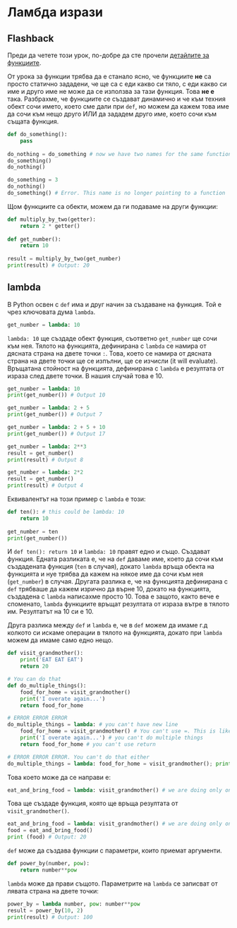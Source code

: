 # Ламбда изрази

## Flashback

Преди да четете този урок, по-добре да сте прочели [детайлите за функциите](https://github.com/bkolarov/elsys_python_course_9a_2016/blob/master/term2/functions/function_details.md). 

От урока за функции трябва да е станало ясно, че функциите **не** са просто статично зададени, че ще са с еди какво си тяло, с еди какво си име и друго име не може да се използва за тази функция. Това **не е** така. Разбрахме, че функциите се създават динамично и че към техния обект сочи името, което сме дали при `def`, но можем да кажем това име да сочи към нещо друго ИЛИ да зададем друго име, което сочи към същата функция.

```python
def do_something():
	pass
  
do_nothing = do_something # now we have two names for the same function
do_something()
do_nothing()

do_something = 3
do_nothing()
do_something() # Error. This name is no longer pointing to a function
```

Щом функциите са обекти, можем да ги подаваме на други функции:
```python
def multiply_by_two(getter):
	return 2 * getter()
	
def get_number():
	return 10
	
result = multiply_by_two(get_number)
print(result) # Output: 20
```
## lambda

В Python освен с `def` има и друг начин за създаване на функция. Той е чрез ключовата дума `lambda`. 
```python
get_number = lambda: 10
```

`lambda: 10` ще създаде обект функция, съответно `get_number` ще сочи към нея. Тялото на функцията, дефинирана с `lambda` се намира от дясната страна на двете точки `:`. Това, което се намира от дясната страна на двете точки ще се изпълни, ще се изчисли (it will evaluate). Връщатана стойност на функцията, дефинирана с `lambda` е резултата от израза след двете точки. В нашия случай това е 10.

```python
get_number = lambda: 10
print(get_number()) # Output 10
```

```python
get_number = lambda: 2 + 5
print(get_number()) # Output 7
```

```python
get_number = lambda: 2 + 5 + 10
print(get_number()) # Output 17
```

```python
get_number = lambda: 2**3
result = get_number()
print(result) # Output 8
```

```python
get_number = lambda: 2*2
result = get_number()
print(result) # Output 4
```

Еквивалентът на този пример с `lambda` е този:
```python
def ten(): # this could be lambda: 10
	return 10
    
get_number = ten
print(get_number())
```

И `def ten(): return 10` и `lambda: 10` правят едно и също. Създават функция. Едната разликата е, че на `def` даваме име, което да сочи към създадената функция (`ten` в случая), докато `lambda` връща обекта на функцията и нуе трябва да кажем на някое име да сочи към нея (`get_number`) в случая. Другата разлика е, че на функцията дефинирана с `def` трябваше да кажем изрично да върне 10, докато на функцията, създадена с `lambda` написахме просто 10. Това е защото, както вече е споменато, `lambda` функциите връщат резултата от израза вътре в тялото им. Резултатът на 10 си е 10.

Друга разлика между `def` и `lambda` е, че в `def` можем да имаме г.д колкото си искаме операции в тялото на функцията, докато при `lambda` можем да имаме само едно нещо.

```python
def visit_grandmother():
	print('EAT EAT EAT')
	return 20
```

```python
# You can do that
def do_multiple_things():
	food_for_home = visit_grandmother()
	print('I overate again...')
	return food_for_home
```
```python
# ERROR ERROR ERROR
do_multiple_things = lambda: # you can't have new line
	food_for_home = visit_grandmother() # You can't use =. This is like two operations. First you call visit_grandmother() and then u asign the result to food_for_home.
	print('I overate again...') # you can't do multiple things
	return food_for_home # you can't use return
```
```python
# ERROR ERROR ERROR. You can't do that either
do_multiple_things = lambda: food_for_home = visit_grandmother(); print('I overate again...'); return food_for_home
```

Това което може да се направи е:
```python
eat_and_bring_food = lambda: visit_grandmother() # we are doing only one thing here
```
Това ще създаде функция, която ще връща резултата от `visit_grandmother()`. 

```python
eat_and_bring_food = lambda: visit_grandmother() # we are doing only one thing here
food = eat_and_bring_food()
print (food) # Output: 20
```


`def` може да създава функции с параметри, които приемат аргументи.
```python
def power_by(number, pow):
	return number**pow
```

`lambda` може да прави същото. Параметрите на `lambda` се записват от лявата страна на двете точки:
```python
power_by = lambda number, pow: number**pow
result = power_by(10, 2)
print(result) # Output: 100
```


